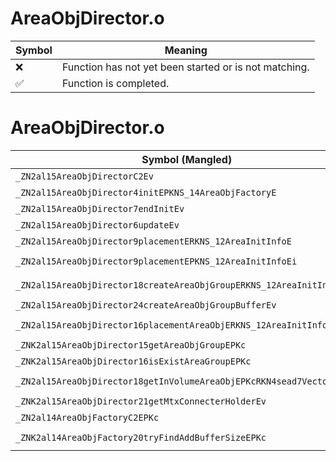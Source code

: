 # AreaObjDirector.o
| Symbol | Meaning 
| ------------- | ------------- 
| :x: | Function has not yet been started or is not matching. 
| :white_check_mark: | Function is completed. 


# AreaObjDirector.o
| Symbol (Mangled) | Symbol (Demangled) | Decompiled? |
| ------------- |  ------------- | ------------- |
| `_ZN2al15AreaObjDirectorC2Ev` | `al::AreaObjDirector::AreaObjDirector(void)` | :white_check_mark: |
| `_ZN2al15AreaObjDirector4initEPKNS_14AreaObjFactoryE` | `al::AreaObjDirector::init(al::AreaObjFactory const*)` | :white_check_mark: |
| `_ZN2al15AreaObjDirector7endInitEv` | `al::AreaObjDirector::endInit(void)` | :white_check_mark: |
| `_ZN2al15AreaObjDirector6updateEv` | `al::AreaObjDirector::update(void)` | :white_check_mark: |
| `_ZN2al15AreaObjDirector9placementERKNS_12AreaInitInfoE` | `al::AreaObjDirector::placement(al::AreaInitInfo const&)` | :white_check_mark: |
| `_ZN2al15AreaObjDirector9placementEPKNS_12AreaInitInfoEi` | `al::AreaObjDirector::placement(al::AreaInitInfo const*,int)` | :white_check_mark: |
| `_ZN2al15AreaObjDirector18createAreaObjGroupERKNS_12AreaInitInfoE` | `al::AreaObjDirector::createAreaObjGroup(al::AreaInitInfo const&)` | :white_check_mark: |
| `_ZN2al15AreaObjDirector24createAreaObjGroupBufferEv` | `al::AreaObjDirector::createAreaObjGroupBuffer(void)` | :white_check_mark: |
| `_ZN2al15AreaObjDirector16placementAreaObjERKNS_12AreaInitInfoE` | `al::AreaObjDirector::placementAreaObj(al::AreaInitInfo const&)` | :white_check_mark: |
| `_ZNK2al15AreaObjDirector15getAreaObjGroupEPKc` | `al::AreaObjDirector::getAreaObjGroup(char const*)const` | :white_check_mark: |
| `_ZNK2al15AreaObjDirector16isExistAreaGroupEPKc` | `al::AreaObjDirector::isExistAreaGroup(char const*)const` | :white_check_mark: |
| `_ZN2al15AreaObjDirector18getInVolumeAreaObjEPKcRKN4sead7Vector3IfEE` | `al::AreaObjDirector::getInVolumeAreaObj(char const*,sead::Vector3<float> const&)` | :white_check_mark: |
| `_ZNK2al15AreaObjDirector21getMtxConnecterHolderEv` | `al::AreaObjDirector::getMtxConnecterHolder(void)const` | :white_check_mark: |
| `_ZN2al14AreaObjFactoryC2EPKc` | `al::AreaObjFactory::AreaObjFactory(char const*)` | :white_check_mark: |
| `_ZNK2al14AreaObjFactory20tryFindAddBufferSizeEPKc` | `al::AreaObjFactory::tryFindAddBufferSize(char const*)const` | :white_check_mark: |
